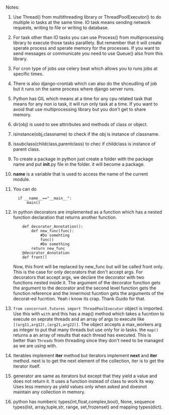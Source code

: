 Notes:
1. Use Thread() from multithreading library or ThreadPoolExecutor() to do multiple io tasks at the same time. IO task means sending network requests, writing to file or writing to database.
2. For task other than IO tasks you can use Process() from multiprocessing library to execute those tasks paralllely. But remember that it will create sperate process and sperate memory for the processes. If you want to send messages or communicate you need to use Queue() also from this library.
3. For cron type of jobs use celery beat which allows you to runs jobs at specific times.
4. There is also django-crontab which can also do the shceudling of job but it runs on the same process where django server runs.
5. Python has GIL which means at a time for any cpu related task that means for any non io task, it will run only task at a time. If you want to avoid that use multiprocessing library but you don't get to share memory.
6. dir(obj) is used to see attrirbutes and methods of class or object.
7. isinstance(obj,classname) to check if the obj is instance of classname.
8. issubclass(childclass,parentclass) to chec if childclass is instance of parent class.
9. To create a package in python just create a folder with the package name and put __init__.py file in the folder. it will become a package.
10. __name__ is a variable that is used to access the name of the current module.
11. You can do
    ```
      if __name__=="__main__":
          main()
    ```
12. In python decorators are implemented as a function which has a nested function declaration that returns another function.
    ```
        def decorator_Annotation():
            def new_func(func):
                #Do somehting
                func()
                #Do something
            return new_func
        @decorator_Annotation
        def front()
    ```
    Now, this front will be replaced by new_func but will be called front only. This is the case for only decorators that don't accept args.
    For decorators that accept args, we declare the decorator with two functions nested inside it. The argument of the decorator function gets the argument to the decorator and the second level function gets the function reference and the innermost fucntion gets the arguments of the decorat-ed fucntion. Yeah i know its crap. Thank Guido for that.

13. `from concorrunt.futures import ThreadPoolExecutor` object is imported. Use this with `with` and this has a map() method which takes a fucntion to execute on seprate threads and an array of args to execute like `[(arg11,arg12),(arg21,arg22)]`. The object accepts a max_workers arg as integer to put that many threads but use only for io tasks. the `map()` returns a an array of results that each thread has executed. This is better than `Threads` from threading since they don't need to be managed as we are using with. 
14. Iterables implement __iter__ method but iterators implement __next__ and __iter__ method. next is to get the next element of the collection, iter is to get the iterator itself.
15. generator are same as iterators but except that they yield a value and does not return it. It uses a function instead of class to work its way. Uses less memory as yield values only when asked and doesnot maintain any collection in memory.
16. python has numberic types(int,float,complex,bool), None, sequence types(list, array,tuple,str, range, set,frozenset) and mapping types(dict).
